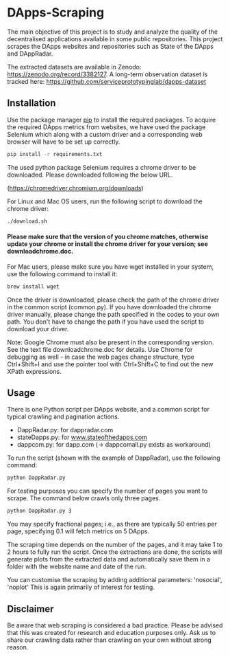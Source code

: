 # DApps-Scraping

The main objective of this project is to study and analyze the quality of the decentralised applications available in some public repositories. This project scrapes the DApps websites and repositories such as State of the DApps and DAppRadar.

The extracted datasets are available in Zenodo: https://zenodo.org/record/3382127. 
A long-term observation dataset is tracked here: https://github.com/serviceprototypinglab/dapps-dataset

## Installation

Use the package manager [pip](https://pip.pypa.io/en/stable/) to install the required packages.
To acquire the required DApps metrics from websites, we have used the package Selenium which along with a custom driver and a corresponding web browser will have to be set up correctly.

```bash
pip install -r requirements.txt
```
The used python package Selenium requires a chrome driver to be downloaded. Please downloaded following the below URL.

(https://chromedriver.chromium.org/downloads)

For Linux and Mac OS users, run the following script to download the chrome driver:

```bash
./download.sh 
```
#### Please make sure that the version of you chrome matches, otherwise update your chrome or install the chrome driver for your version; see downloadchrome.doc.

For Mac users, please make sure you have wget installed in your system, use the following command to install it:

```bash
brew install wget 
```

Once the driver is downloaded, please check the path of the chrome driver in the common script (common.py).
If you have downloaded the chrome driver manually, please change the path specified in the codes to your own path. You don't have to change the path if you have used the script to download your driver.

Note: Google Chrome must also be present in the corresponding version. See the text file downloadchrome.doc for details.
Use Chrome for debugging as well - in case the web pages change structure, type Ctrl+Shift+I and use the pointer tool with Ctrl+Shift+C to find out the new XPath expressions.

## Usage

There is one Python script per DApps website, and a common script for typical crawling and pagination actions.
 - DappRadar.py: for dappradar.com
 - stateDapps.py: for www.stateofthedapps.com
 - dappcom.py: for dapp.com (-> dappcomall.py exists as workaround)

To run the script (shown with the example of DappRadar), use the following command:

```bash
python DappRadar.py
```
For testing purposes you can specify the number of pages you want to scrape. The command below crawls only three pages.

```bash
python DappRadar.py 3 
```

You may specify fractional pages; i.e., as there are typically 50 entries per page, specifying 0.1 will fetch metrics on 5 DApps.

The scraping time depends on the number of the pages, and it may take 1 to 2 hours to fully run the script.
Once the extractions are done, the scripts will generate plots from the extracted data and automatically save them in a folder with the website name and date of the run.

You can customise the scraping by adding additional parameters: 'nosocial', 'noplot'
This is again primarily of interest for testing.

## Disclaimer
Be aware that web scraping is considered a bad practice. Please be advised that this was created for research and education purposes only.
Ask us to share our crawling data rather than crawling on your own without strong reason.
